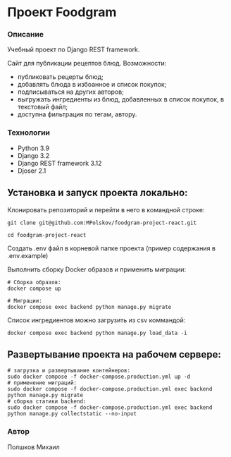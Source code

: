 # Проект Foodgram
### Описание
Учебный проект по Django REST framework.

Cайт для публикации рецептов блюд.
Возможности:
- публиковать рецерты блюд;
- добавлять блюда в избоанное и список покупок;
- подписываться на других авторов;
- выгружать ингредиенты из блюд, добавленных в список покупок, в текстовый файл;
- доступна фильтрация по тегам, автору.

### Технологии
* Python 3.9
* Django 3.2
* Django REST framework 3.12
* Djoser 2.1

## Установка и запуск проекта локально:
Клонировать репозиторий и перейти в него в командной строке:
```
git clone git@github.com:MPolskov/foodgram-project-react.git
```
```
cd foodgram-project-react
```
Cоздать .env файл в корневой папке проекта (пример содержания в .env.example) 

Выполнить сборку Docker образов и применить миграции:
```
# Сборка образов:
docker compose up

# Миграции:
docker compose exec backend python manage.py migrate
```
Список ингредиентов можно загрузить из csv коммандой:
```
docker compose exec backend python manage.py load_data -i
```

## Развертывание проекта на рабочем сервере:
```
# загрузка и развертывание контейнеров: 
sudo docker compose -f docker-compose.production.yml up -d
# применение миграций:
sudo docker compose -f docker-compose.production.yml exec backend python manage.py migrate
# сборка статики backend:
sudo docker compose -f docker-compose.production.yml exec backend python manage.py collectstatic --no-input
```

### Автор
Полшков Михаил

